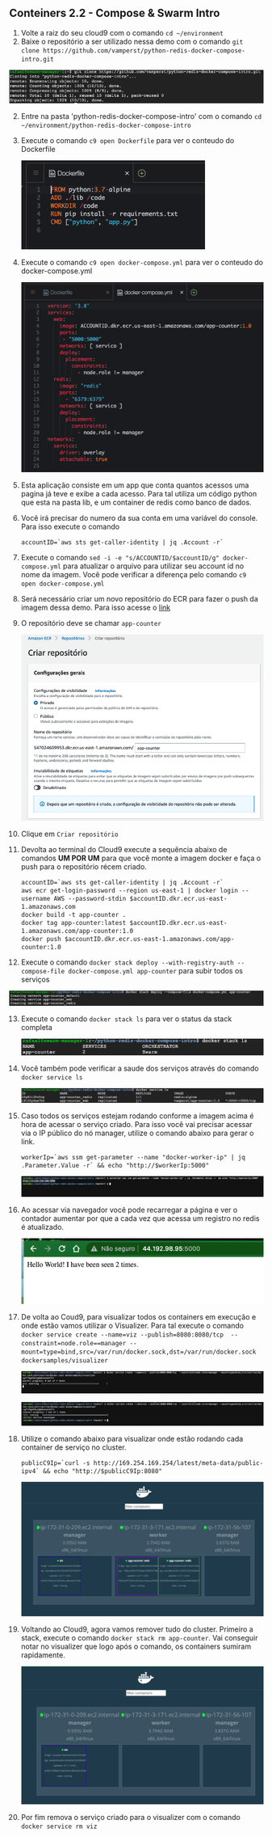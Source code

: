 ## Conteiners 2.2 - Compose & Swarm Intro

1. Volte a raiz do seu cloud9 com o comando `cd ~/environment`
2.  Baixe o repositório a ser utilizado nessa demo com o comando `git clone https://github.com/vamperst/python-redis-docker-compose-intro.git`

![img/gitclone.png](img/gitclone.png)

2. Entre na pasta 'python-redis-docker-compose-intro' com o comando `cd ~/environment/python-redis-docker-compose-intro`
3. Execute o comando `c9 open Dockerfile` para ver o conteudo do Dockerfile
   
   ![img/catdockerfile.png](img/catdockerfile.png)

4. Execute o comando `c9 open docker-compose.yml` para ver o conteudo do docker-compose.yml
   
   ![img/catdockercompose.png](img/catdockercompose.png)

5. Esta aplicação consiste em um app que conta quantos acessos uma pagina já teve e exibe a cada acesso. Para tal utiliza um código python que esta na pasta lib, e um container de redis como banco de dados.
6. Você irá precisar do numero da sua conta em uma variável do console. Para isso execute o comando 
    ``` shell
    accountID=`aws sts get-caller-identity | jq .Account -r`  
    ```
7. Execute o comando `sed -i -e "s/ACCOUNTID/$accountID/g" docker-compose.yml` para atualizar o arquivo para utilizar seu account id no nome da imagem. Você pode verificar a diferença pelo comando `c9 open docker-compose.yml`
8.  Será necessário criar um novo repositório do ECR para fazer o push da imagem dessa demo. Para isso acesse o [link](https://us-east-1.console.aws.amazon.com/ecr/create-repository?region=us-east-1)
9.  O repositório deve se chamar `app-counter`
    
    ![](img/1.png)

10. Clique em `Criar repositório`
11. Devolta ao terminal do Cloud9 execute a sequência abaixo de comandos <b>UM POR UM</b> para que você monte a imagem docker e faça o push para o repositório récem criado.
    ``` shel
    accountID=`aws sts get-caller-identity | jq .Account -r`
    aws ecr get-login-password --region us-east-1 | docker login --username AWS --password-stdin $accountID.dkr.ecr.us-east-1.amazonaws.com
    docker build -t app-counter .
    docker tag app-counter:latest $accountID.dkr.ecr.us-east-1.amazonaws.com/app-counter:1.0
    docker push $accountID.dkr.ecr.us-east-1.amazonaws.com/app-counter:1.0
    ```

12. Execute o comando `docker stack deploy --with-registry-auth --compose-file docker-compose.yml app-counter` para subir todos os serviços
   
   ![img/stackcreate.png](img/stackcreate.png)

13. Execute o comando `docker stack ls` para ver o status da stack completa
    
    ![img/stackls1.png](img/stackls1.png)

14. Você também pode verificar a saude dos serviços através do comando `docker service ls`
    
    ![img/servicels1.png](img/servicels1.png)

15. Caso todos os serviços estejam rodando conforme a imagem acima é hora de acessar o serviço criado. Para isso você vai precisar acessar via o IP público do nó manager, utilize o comando abaixo para gerar o link.
    ```
    workerIp=`aws ssm get-parameter --name "docker-worker-ip" | jq .Parameter.Value -r` && echo "http://$workerIp:5000"
    ```
    ![](img/3.png)

16. Ao acessar via navegador você pode recarregar a página e ver o contador aumentar por que a cada vez que acessa um registro no redis é atualizado.
    
    ![](img/4.png)

17. De volta ao Coud9, para visualizar todos os containers em execução e onde estão vamos utilizar o Visualizer. Para tal execute o comando `docker service create --name=viz --publish=8080:8080/tcp  --constraint=node.role==manager --mount=type=bind,src=/var/run/docker.sock,dst=/var/run/docker.sock dockersamples/visualizer`
    
    ![](img/5.png)

    ![](img/6.png)

18. Utilize o comando abaixo para visualizar onde estão rodando cada container de serviço no cluster.
    ```
    publicC9Ip=`curl -s http://169.254.169.254/latest/meta-data/public-ipv4` && echo "http://$publicC9Ip:8080"
    ```
    
    ![img/visualizer.png](img/visualizer.png)

19. Voltando ao Cloud9, agora vamos remover tudo do cluster. Primeiro a stack, execute o comando `docker stack rm app-counter`. Vai conseguir notar no visualizer que logo após o comando, os containers sumiram rapidamente.
    
    ![img/visualizer2.png](img/visualizer2.png)

20. Por fim remova o serviço criado para o visualizer com o comando `docker service rm viz`
